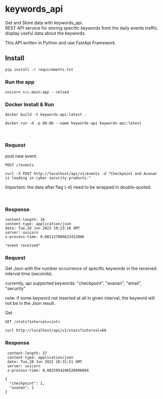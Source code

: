 # keywords_api

Get and Store data with keywords_api. <br /> REST API service for storing specific keywords
from the daily events traffic. display useful data about the keywords.<br />

This API written in Python and use FastApi Framework.

## Install

    pip install -r requirements.txt

### Run the app

    uvicorn src.main:app --reload

### Docker Install & Run

    docker build -t keywords-api:latest .
   
    docker run -d -p 80:80 --name keywords-api keywords-api:latest 

<br/>


### Request

post new event.

`POST //events`

    curl -X POST http://localhost/api/v1/events -d "Checkpoint and Avanan is leading in cyber security products."

Important: the data after flag (-d) need to be wrapped in double-quoted.

<br/>

### Response

    content-length: 16 
    content-type: application/json 
    date: Tue,28 Jun 2022 10:23:16 GMT 
    server: uvicorn 
    x-process-time: 0.001127004623413086 

    "event received"



### Request

Get Json with the number occurrence of specific keywords in the received interval time (seconds).

currently, api supported keywords: "checkpoint", "avanan", "email", "security"

note: if some keyword not inserted at all in given interval, the keyword will not be in the Json result.

Get 

`GET /stats?interval=<int>`

    curl http://localhost/api/v1/stats?interval=60

### Response

     content-length: 27 
     content-type: application/json 
     date: Tue,28 Jun 2022 10:31:51 GMT 
     server: uvicorn 
     x-process-time: 0.0025954246520996094 

    {
      "checkpoint": 1,
      "avanan": 1
    }
